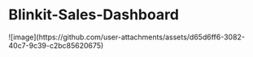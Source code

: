 # Blinkit-Sales-Dashboard
<p>
  
</p>
![image](https://github.com/user-attachments/assets/d65d6ff6-3082-40c7-9c39-c2bc85620675)

